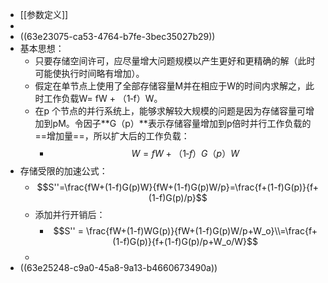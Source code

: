- [[参数定义]]
-
- ((63e23075-ca53-4764-b7fe-3bec35027b29))
- 基本思想：
	- 只要存储空间许可，应尽量增大问题规模以产生更好和更精确的解（此时可能使执行时间略有增加）。
	- 假定在单节点上使用了全部存储容量M并在相应于W的时间内求解之，此时工作负载W= fW + （1‐f）W。
	- 在p 个节点的并行系统上，能够求解较大规模的问题是因为存储容量可增加到pM。令因子**G（p）**表示存储容量增加到p倍时并行工作负载的==增加量==，所以扩大后的工作负载：
		- $$W = fW + （1‐f）G（p）W$$
- 存储受限的加速公式：
	- $$S''=\frac{fW+(1-f)G(p)W}{fW+(1-f)G(p)W/p}=\frac{f+(1-f)G(p)}{f+(1-f)G(p)/p}$$
	- 添加并行开销后：
		- $$S'' = \frac{fW+(1-f)WG(p)}{fW+(1-f)G(p)W/p+W_o}\\=\frac{f+(1-f)G(p)}{f+(1-f)G(p)/p+W_o/W}$$
	-
- ((63e25248-c9a0-45a8-9a13-b4660673490a))